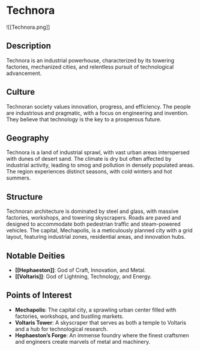 # Technora
![[Technora.png]]
## Description
Technora is an industrial powerhouse, characterized by its towering factories, mechanized cities, and relentless pursuit of technological advancement.
## Culture
Technoran society values innovation, progress, and efficiency. The people are industrious and pragmatic, with a focus on engineering and invention. They believe that technology is the key to a prosperous future.
## Geography
Technora is a land of industrial sprawl, with vast urban areas interspersed with dunes of desert sand. The climate is dry but often affected by industrial activity, leading to smog and pollution in densely populated areas. The region experiences distinct seasons, with cold winters and hot summers.
## Structure
Technoran architecture is dominated by steel and glass, with massive factories, workshops, and towering skyscrapers. Roads are paved and designed to accommodate both pedestrian traffic and steam-powered vehicles. The capital, Mechapolis, is a meticulously planned city with a grid layout, featuring industrial zones, residential areas, and innovation hubs.
## Notable Deities
- **[[Hephaeston]]**: God of Craft, Innovation, and Metal.
- **[[Voltaris]]**: God of Lightning, Technology, and Energy.
## Points of Interest
- **Mechapolis**: The capital city, a sprawling urban center filled with factories, workshops, and bustling markets.
- **Voltaris Tower**: A skyscraper that serves as both a temple to Voltaris and a hub for technological research.
- **Hephaeston’s Forge**: An immense foundry where the finest craftsmen and engineers create marvels of metal and machinery.